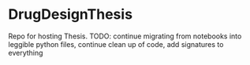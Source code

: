 # DrugDesignThesis
Repo for hosting Thesis. TODO: continue migrating from notebooks into leggible python files, continue clean up of code, add signatures to everything

